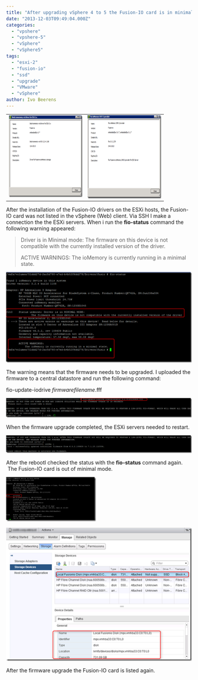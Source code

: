 ```yaml
---
title: "After upgrading vSphere 4 to 5 the Fusion-IO card is in minimal mode"
date: "2013-12-03T09:49:04.000Z"
categories: 
  - "vpshere"
  - "vpshere-5"
  - "vSphere"
  - "vSphere5"
tags: 
  - "esxi-2"
  - "fusion-io"
  - "ssd"
  - "upgrade"
  - "VMware"
  - "vSphere"
author: Ivo Beerens
---
```


<table width="400" border="0" cellspacing="0" cellpadding="2"><tbody><tr><td valign="top" width="200"><a href="images/image10.png"><img style="background-image: none; padding-top: 0px; padding-left: 0px; display: inline; padding-right: 0px; border-width: 0px;" title="image" alt="image" src="images/image_thumb10.png" width="310" height="222" border="0"></a></td><td valign="top" width="200"><a href="https://www.ivobeerens.nl/wp-content/uploads/2013/10/image11.png"><img style="background-image: none; padding-top: 0px; padding-left: 0px; display: inline; padding-right: 0px; border-width: 0px;" title="image" alt="image" src="images/image_thumb11.png" width="315" height="226" border="0"></a></td></tr></tbody></table>

After the installation of the Fusion-IO drivers on the ESXi hosts, the Fusion-IO card was not listed in the vSphere (Web) client. Via SSH I make a connection the the ESXi servers. When i run the **fio-status** command the following warning appeared:

> Driver is in Minimal mode: The firmware on this device is not compatible with the currently installed version of the driver.
> 
> ACTIVE WARNINGS: The ioMemory is currently running in a minimal state.

[![image](images/image_thumb12.png "image")](images/image12.png)

The warning means that the firmware needs to be upgraded. I uploaded the firmware to a central datastore and run the following command:

fio-update-iodrive _firmwarefilename_.fff

[![image](images/image_thumb13.png "image")](images/image13.png)

When the firmware upgrade completed, the ESXi servers needed to restart.

[![image](images/image_thumb14.png "image")](images/image14.png)

After the rebootI checked the status with the **fio-status** command again.  The Fusion-IO card is out of minimal mode.

[![image](images/image_thumb15.png "image")](images/image15.png)

[![image](images/image1_thumb.png "image")](images/image11.png)

After the firmware upgrade the Fusion-IO card is listed again.



